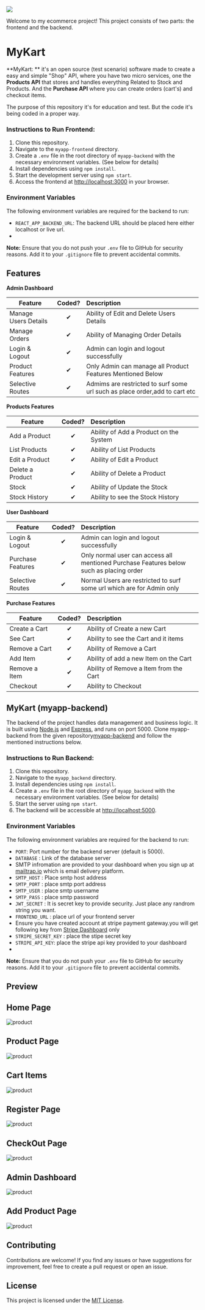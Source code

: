 ![](https://imgur.com/t3teAxi.png)

Welcome to my ecommerce project! This project consists of two parts: the frontend and the backend.

# MyKart

**MyKart: ** it's an open source (test scenario) software made to create a easy and simple "Shop" API, where you have two micro services, one the **Products API** that stores and handles everything Related to Stock and Products. And the **Purchase API** where you can create orders (cart's) and checkout items.

The purpose of this repository it's for education and test. But the code it's being coded in a proper way.
### Instructions to Run Frontend:

1. Clone this repository.
2. Navigate to the `myapp-frontend` directory.
3. Create a `.env` file in the root directory of `myapp-backend` with the necessary environment variables. (See below for details)
4. Install dependencies using `npm install`.
5. Start the development server using `npm start`.
6. Access the frontend at [http://localhost:3000](http://localhost:3000) in your browser.

### Environment Variables

The following environment variables are required for the backend to run:

- `REACT_APP_BACKEND_URL`: The backend URL should be placed here either localhost or live url.
- 
**Note:** Ensure that you do not push your `.env` file to GitHub for security reasons. Add it to your `.gitignore` file to prevent accidental commits.


## Features

<b>Admin Dashboard</b>

| Feature  |  Coded?       | Description  |
|----------|:-------------:|:-------------|
| Manage Users Details | &#10004; | Ability of Edit and Delete Users Details |
| Manage Orders | &#10004; | Ability of Managing Order Details |
| Login & Logout | &#10004; | Admin can login and logout successfully |
| Product Features | &#10004; | Only Admin can manage all Product Features Mentioned Below|
| Selective Routes | &#10004; | Admims are restricted to surf some url such as place order,add to cart etc|

<b>Products Features</b>

| Feature  |  Coded?       | Description  |
|----------|:-------------:|:-------------|
| Add a Product | &#10004; | Ability of Add a Product on the System |
| List Products | &#10004; | Ability of List Products |
| Edit a Product | &#10004; | Ability of Edit a Product |
| Delete a Product | &#10004; | Ability of Delete a Product |
| Stock | &#10004; | Ability of Update the Stock |
| Stock History | &#10004; | Ability to see the Stock History |

<b>User Dashboard</b>

| Feature  |  Coded?       | Description  |
|----------|:-------------:|:-------------|
| Login & Logout | &#10004; | Admin can login and logout successfully |
| Purchase Features | &#10004; | Only normal user can access all mentioned Purchase Features below such as placing order|
| Selective Routes | &#10004; | Normal Users are restricted to surf some url which are for Admin only|

<b>Purchase Features</b>

| Feature  |  Coded?       | Description  |
|----------|:-------------:|:-------------|
| Create a Cart | &#10004; | Ability of Create a new Cart |
| See Cart | &#10004; | Ability to see the Cart and it items |
| Remove a Cart | &#10004; | Ability of Remove a Cart |
| Add Item | &#10004; | Ability of add a new Item on the Cart |
| Remove a Item | &#10004; | Ability of Remove a Item from the Cart |
| Checkout | &#10004; | Ability to Checkout |


## MyKart (myapp-backend)

The backend of the project handles data management and business logic. It is built using [Node.js](https://nodejs.org/) and [Express](https://expressjs.com/), and runs on port 5000.
Clone myapp-backend from the given repository[myapp-backend](https://github.com/Dharmendra2567/myapp-backend) and follow the mentioned instructions below.

### Instructions to Run Backend:

1. Clone this repository.
2. Navigate to the `myapp_backend` directory.
3. Install dependencies using `npm install`.
4. Create a `.env` file in the root directory of `myapp_backend` with the necessary environment variables. (See below for details)
5. Start the server using `npm start`.
6. The backend will be accessible at [http://localhost:5000](http://localhost:5000).

### Environment Variables

The following environment variables are required for the backend to run:

- `PORT`: Port number for the backend server (default is 5000).
- `DATABASE` : Link of the database server
- SMTP infromation are provided to your dashboard when you sign up at [mailtrap.io](https://www.mailtrap.io) which is email delivery platform.
- `SMTP_HOST` : Place smtp host address
- `SMTP_PORT` : place smtp port address
- `SMTP_USER` : place smtp username
- `SMTP_PASS` : place smtp password
- `JWT_SECRET` : It is secret key to provide security. Just place any randrom string you want.
- `FRONTEND_URL` : place url of your frontend server
- Ensure you have created account at stripe payment gateway.you will get following key from [Stripe Dashboard](https://www.stripe.dashboard.com) only
- `STRIPE_SECRET_KEY` : place the stipe secret key
- `STRIPE_API_KEY`: place the stripe api key provided to your dashboard
-
**Note:** Ensure that you do not push your `.env` file to GitHub for security reasons. Add it to your `.gitignore` file to prevent accidental commits.

## Preview

## Home Page
<img src="public/projectImage/homePage.png" alt="product" >

## Product Page
<img src="public/projectImage/AllProducts.png" alt="product" >

## Cart Items
<img src="public/projectImage/cartItems.png" alt="product" >

## Register Page
<img src="public/projectImage/Registration.png" alt="product" >


## CheckOut Page
<img src="public/projectImage/checkoutPage.png" alt="product" >

## Admin Dashboard
<img src="public/projectImage/productList.png" alt="product" >


## Add Product Page
<img src="public/projectImage/addProduct.png" alt="product" >

## Contributing

Contributions are welcome! If you find any issues or have suggestions for improvement, feel free to create a pull request or open an issue.

## License

This project is licensed under the [MIT License](LICENSE).